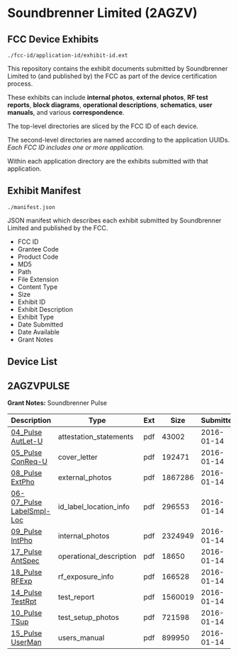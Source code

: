 # Soundbrenner Limited (2AGZV)
## FCC Device Exhibits

```
./fcc-id/application-id/exhibit-id.ext
```

This repository contains the exhibit documents submitted by Soundbrenner Limited to (and published by) the FCC as part of the device certification process.

These exhibits can include **internal photos**, **external photos**, **RF test reports**, **block diagrams**, **operational descriptions**, **schematics**, **user manuals**, and various **correspondence**.

The top-level directories are sliced by the FCC ID of each device.

The second-level directories are named according to the application UUIDs. *Each FCC ID includes one or more application.*

Within each application directory are the exhibits submitted with that application. 

## Exhibit Manifest

```
./manifest.json
```

JSON manifest which describes each exhibit submitted by Soundbrenner Limited and published by the FCC.

- FCC ID
- Grantee Code
- Product Code
- MD5
- Path
- File Extension
- Content Type
- Size
- Exhibit ID
- Exhibit Description
- Exhibit Type
- Date Submitted
- Date Available
- Grant Notes

## Device List
## 2AGZVPULSE
**Grant Notes:** Soundbrenner Pulse

| Description | Type | Ext | Size | Submitted | Available |
| ----------- | ---- | --- | ---- | --------- | --------- |
| [04_Pulse AutLet-U](2AGZVPULSE/db35cbbfc3c625c2e65ccde44145ef98/2872177.pdf) | attestation_statements | pdf | 43002 | 2016-01-14 | 2016-01-14 |
| [05_Pulse ConReq-U](2AGZVPULSE/db35cbbfc3c625c2e65ccde44145ef98/2872178.pdf) | cover_letter | pdf | 192471 | 2016-01-14 | 2016-01-14 |
| [08_Pulse ExtPho](2AGZVPULSE/db35cbbfc3c625c2e65ccde44145ef98/2872180.pdf) | external_photos | pdf | 1867286 | 2016-01-14 | 2016-01-14 |
| [06-07_Pulse LabelSmpl-Loc](2AGZVPULSE/db35cbbfc3c625c2e65ccde44145ef98/2872179.pdf) | id_label_location_info | pdf | 296553 | 2016-01-14 | 2016-01-14 |
| [09_Pulse IntPho](2AGZVPULSE/db35cbbfc3c625c2e65ccde44145ef98/2872181.pdf) | internal_photos | pdf | 2324949 | 2016-01-14 | 2016-01-14 |
| [17_Pulse AntSpec](2AGZVPULSE/db35cbbfc3c625c2e65ccde44145ef98/2872189.pdf) | operational_description | pdf | 18650 | 2016-01-14 | 2016-01-14 |
| [18_Pulse RFExp](2AGZVPULSE/db35cbbfc3c625c2e65ccde44145ef98/2872190.pdf) | rf_exposure_info | pdf | 166528 | 2016-01-14 | 2016-01-14 |
| [14_Pulse TestRpt](2AGZVPULSE/db35cbbfc3c625c2e65ccde44145ef98/2872186.pdf) | test_report | pdf | 1560019 | 2016-01-14 | 2016-01-14 |
| [10_Pulse TSup](2AGZVPULSE/db35cbbfc3c625c2e65ccde44145ef98/2872182.pdf) | test_setup_photos | pdf | 721598 | 2016-01-14 | 2016-01-14 |
| [15_Pulse UserMan](2AGZVPULSE/db35cbbfc3c625c2e65ccde44145ef98/2872187.pdf) | users_manual | pdf | 899950 | 2016-01-14 | 2016-01-14 |
